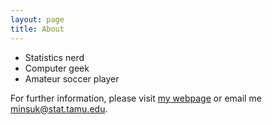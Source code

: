 ```yaml
---
layout: page
title: About
---
```

* Statistics nerd
* Computer geek
* Amateur soccer player

For further information, please visit [my webpage](http://stat.tamu.edu/~minsuk) or
email me [minsuk@stat.tamu.edu](minsuk@stat.tamu.edu).

